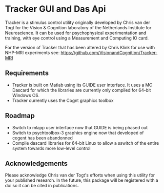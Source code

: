 # Tracker GUI and Das Api
Tracker is a stimulus control utility originally developed by Chris van der Togt for the Vision & Cognition laboratory of the Netherlands Institute for Neuroscience. It can be used for psychophysical experimentation and training, with eye control using a Measurement and Computing IO card.

For the version of Tracker that has been altered by Chris Klink for use with NHP-MRI experiments see: https://github.com/VisionandCognition/Tracker-MRI

## Requirements     
- Tracker is built on Matlab using its GUIDE user interface. It uses a MC Dascard for which the libraries are currently only compiled for 64-bit Windows OS.   
- Tracker currently uses the Cognt graphics toolbox

## Roadmap    
- Switch to mlapp user interface now that GUIDE is being phased out     
- Switch to psychtoolbox-3 graphics engine now that developed of cogent has been abandonned 
- Compile dascard libraries for 64-bit Linux to allow a sswitch of the entire system towards more low-level control       

## Acknowledgements     
Please acknowledge Chris van der Togt's efforts when using this utility for your published research. In the future, this package will be registered with a doi so it can be cited in publications.
